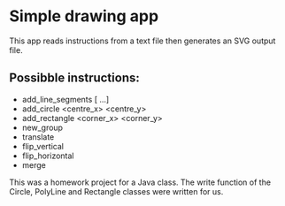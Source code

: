 # Simple drawing app

This app reads instructions from a text file then generates an SVG output file.

## Possibble instructions:
- add_line_segments <x0> <y0> <x1> <y1> [<xn> <yn>...]
- add_circle <centre_x> <centre_y> <radius>
- add_rectangle <corner_x> <corner_y> <width> <height>
- new_group
- translate <dx> <dy>
- flip_vertical <axis>
- flip_horizontal <axis>
- merge

This was a homework project for a Java class. The write function of the Circle, PolyLine and Rectangle classes were written for us.

